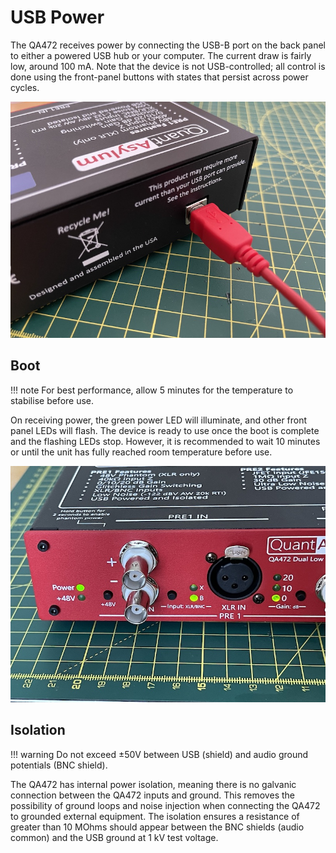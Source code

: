 # USB Power

The QA472 receives power by connecting the USB-B port on the back panel to either a powered USB hub or your computer. The current draw is fairly low, around 100 mA. Note that the device is not USB-controlled; all control is done using the front-panel buttons with states that persist across power cycles.


![Screenshot](img/power_back.jpg)

## Boot

!!! note
    For best performance, allow 5 minutes for the temperature to stabilise before use.
    
On receiving power, the green power LED will illuminate, and other front panel LEDs will flash. The device is ready to use once the boot is complete and the flashing LEDs stop. However, it is recommended to wait 10 minutes or until the unit has fully reached room temperature before use.

![Screenshot](img/power_front.jpg)

## Isolation

!!! warning
    Do not exceed ±50V between USB (shield) and audio ground potentials (BNC shield).

The QA472 has internal power isolation, meaning there is no galvanic connection between the QA472 inputs and ground. This removes the possibility of ground loops and noise injection when connecting the QA472 to grounded external equipment. The isolation ensures a resistance of greater than 10 MOhms should appear between the BNC shields (audio common) and the USB ground at 1 kV test voltage.

